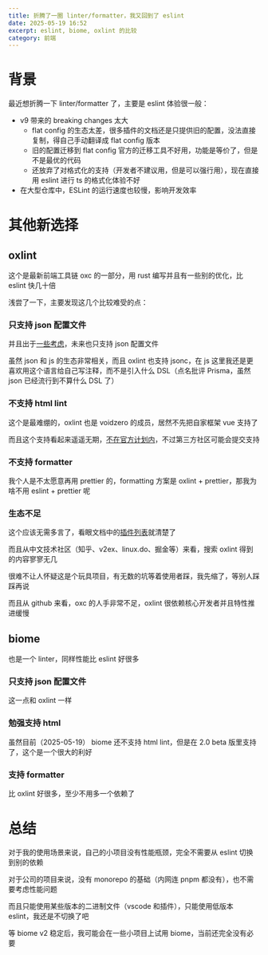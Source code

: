 ```yaml
---
title: 折腾了一圈 linter/formatter，我又回到了 eslint
date: 2025-05-19 16:52
excerpt: eslint, biome, oxlint 的比较
category: 前端
---
```

# 背景
最近想折腾一下 linter/formatter 了，主要是 eslint 体验很一般：
- v9 带来的 breaking changes 太大
  - flat config 的生态太差，很多插件的文档还是只提供旧的配置，没法直接复制，得自己手动翻译成 flat config 版本
  - 旧的配置迁移到 flat config 官方的迁移工具不好用，功能是等价了，但是不是最优的代码
  - 还放弃了对格式化的支持（开发者不建议用，但是可以强行用），现在直接用 eslint 进行 ts 的格式化体验不好
- 在大型仓库中，ESLint 的运行速度也较慢，影响开发效率

# 其他新选择
## oxlint
这个是最新前端工具链 oxc 的一部分，用 rust 编写并且有一些别的优化，比 eslint 快几十倍

浅尝了一下，主要发现这几个比较难受的点：

### 只支持 json 配置文件
并且出于[一些考虑](https://github.com/oxc-project/oxc/pull/2214)，未来也只支持 json 配置文件

虽然 json 和 js 的生态非常相关，而且 oxlint 也支持 jsonc，在 js 这里我还是更喜欢用这个语言给自己写注释，而不是引入什么 DSL（点名批评 Prisma，虽然 json 已经流行到不算什么 DSL 了）

### 不支持 html lint
这个是最难绷的，oxlint 也是 voidzero 的成员，居然不先把自家框架 vue 支持了

而且这个支持看起来遥遥无期，[不在官方计划内](https://github.com/oxc-project/oxc/issues/8171)，不过第三方社区可能会提交支持

### 不支持 formatter
我个人是不太愿意再用 prettier 的，formatting 方案是 oxlint + prettier，那我为啥不用 eslint + prettier 呢

### 生态不足
这个应该无需多言了，看眼文档中的[插件列表](https://oxc.rs/docs/guide/usage/linter/plugins.html)就清楚了

而且从中文技术社区（知乎、v2ex、linux.do、掘金等）来看，搜索 oxlint 得到的内容寥寥无几

很难不让人怀疑这是个玩具项目，有无数的坑等着使用者踩，我先缩了，等别人踩踩再说

而且从 github 来看，oxc 的人手非常不足，oxlint 很依赖核心开发者并且特性推进缓慢

## biome
也是一个 linter，同样性能比 eslint 好很多

### 只支持 json 配置文件
这一点和 oxlint 一样

### 勉强支持 html
虽然目前（2025-05-19） biome 还不支持 html lint，但是在 2.0 beta 版里支持了，这个是一个很大的利好

### 支持 formatter
比 oxlint 好很多，至少不用多一个依赖了

# 总结
对于我的使用场景来说，自己的小项目没有性能瓶颈，完全不需要从 eslint 切换到别的依赖

对于公司的项目来说，没有 monorepo 的基础（内网连 pnpm 都没有），也不需要考虑性能问题

而且只能使用某些版本的二进制文件（vscode 和插件），只能使用低版本 eslint，我还是不切换了吧

等 biome v2 稳定后，我可能会在一些小项目上试用 biome，当前还完全没有必要